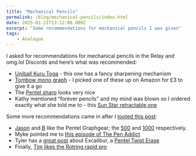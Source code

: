 ```yaml
---
title: "Mechanical Pencils"
permalink: /blog/mechanical-pencils/index.html
date: 2025-01-21T13:12:00.000Z
excerpt: "Some recommendations for mechanical pencils I was given"
tags:
    - Analogue
---
```


I asked for recommendations for mechanical pencils in the Relay and omg.lol Discords and here’s what was recommended:

- [Uniball Kuru Toga](https://www.unibrands.co/collections/kuru-toga) - this one has a fancy sharpening mechanism
- [Tombow mono graph](https://www.tombow.com/en/products/mono_graph/) - I picked one of these up on Amazon for £3 to give it a go
- The [Pentel sharp](https://www.pentel.co.uk/product/pentel-e-sharp-mechanical-pencil-0-5mm-twin-pack-with-tube-of-0-5mm-hb-refill-leads-yaz125-rcy-2m/) looks very nice
- Kathy mentioned “forever pencils” and my mind was blown so I ordered exactly what she told me to - this [Sun Star retractable one](https://www.amazon.co.uk/dp/B0BKRV5PJF)

Some more recommendations came in after I [tooted this post](https://social.lol/@robb/113866549222654449):

- [Jason](https://social.lol/@jasonm/113867365746357380) and [B](https://social.lol/@binarydigit/113866703468590160) like the Pentel Graphgear; the [500](https://www.pentel.co.uk/product/pentel-graphgear-500-automatic-pencil-pg500/) and [1000](https://www.pentel.co.uk/product/pentel-graphgear-1000-automatic-pencil-pg1000/) respectively.
- Myke pointed me to [this episode of The Pen Addict](https://www.relay.fm/penaddict/635)
- Tyler has a [great post](https://www.tylersticka.com/journal/a-pencil-named-excalibur/) about Excalibur, a [Pentel Twist Erase](https://www.pentel.co.uk/product/pentel-twist-erase-automatic-pencil-qe51/)
- Finally, [Tim likes the Rotring rapid pro](https://social.lol/@ezwal/113868481408421705)